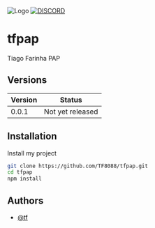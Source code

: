 ![Logo](https://media.discordapp.net/attachments/952673270321258539/989088557752791040/signature_1.png)
[![DISCORD](https://img.shields.io/discord/786707913619406858?label=Discord)](https://discord.gg/mf7h2pjR)

# tfpap
Tiago Farinha PAP 

## Versions

| Version             | Status                                                               |
| ----------------- | ------------------------------------------------------------------ |
| 0.0.1 | Not yet released |

## Installation

Install my project

```bash
git clone https://github.com/TF8088/tfpap.git
cd tfpap
npm install
```

## Authors

- [@tf](https://github.com/TF8088)

